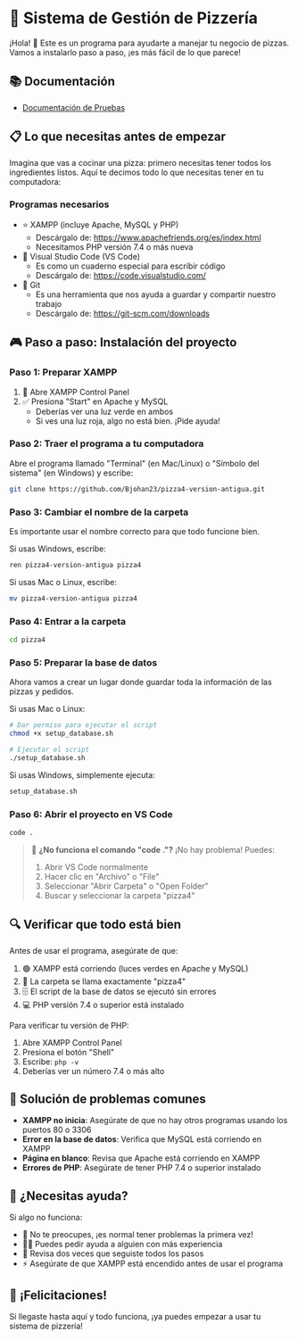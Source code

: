 # 🍕 Sistema de Gestión de Pizzería

¡Hola! 👋 Este es un programa para ayudarte a manejar tu negocio de pizzas. Vamos a instalarlo paso a paso, ¡es más fácil de lo que parece! 
## 📚 Documentación

- [Documentación de Pruebas](TESTING.md)

## 📋 Lo que necesitas antes de empezar

Imagina que vas a cocinar una pizza: primero necesitas tener todos los ingredientes listos. Aquí te decimos todo lo que necesitas tener en tu computadora:

### Programas necesarios
- ⭐ XAMPP (incluye Apache, MySQL y PHP)
  - Descárgalo de: https://www.apachefriends.org/es/index.html
  - Necesitamos PHP versión 7.4 o más nueva
- 📝 Visual Studio Code (VS Code)
  - Es como un cuaderno especial para escribir código
  - Descárgalo de: https://code.visualstudio.com/
- 🔄 Git
  - Es una herramienta que nos ayuda a guardar y compartir nuestro trabajo
  - Descárgalo de: https://git-scm.com/downloads

## 🎮 Paso a paso: Instalación del proyecto

### Paso 1: Preparar XAMPP
1. 🚀 Abre XAMPP Control Panel
2. ✅ Presiona "Start" en Apache y MySQL
   - Deberías ver una luz verde en ambos
   - Si ves una luz roja, algo no está bien. ¡Pide ayuda!

### Paso 2: Traer el programa a tu computadora
Abre el programa llamado "Terminal" (en Mac/Linux) o "Símbolo del sistema" (en Windows) y escribe:

```bash
git clone https://github.com/Bjohan23/pizza4-version-antigua.git
```

### Paso 3: Cambiar el nombre de la carpeta
Es importante usar el nombre correcto para que todo funcione bien.

Si usas Windows, escribe:
```bash
ren pizza4-version-antigua pizza4
```

Si usas Mac o Linux, escribe:
```bash
mv pizza4-version-antigua pizza4
```

### Paso 4: Entrar a la carpeta
```bash
cd pizza4
```

### Paso 5: Preparar la base de datos
Ahora vamos a crear un lugar donde guardar toda la información de las pizzas y pedidos.

Si usas Mac o Linux:
```bash
# Dar permiso para ejecutar el script
chmod +x setup_database.sh

# Ejecutar el script
./setup_database.sh
```

Si usas Windows, simplemente ejecuta:
```bash
setup_database.sh
```

### Paso 6: Abrir el proyecto en VS Code
```bash
code .
```

> 🎈 **¿No funciona el comando "code ."?** ¡No hay problema! 
> Puedes:
> 1. Abrir VS Code normalmente
> 2. Hacer clic en "Archivo" o "File"
> 3. Seleccionar "Abrir Carpeta" o "Open Folder"
> 4. Buscar y seleccionar la carpeta "pizza4"

## 🔍 Verificar que todo está bien

Antes de usar el programa, asegúrate de que:
1. 🟢 XAMPP está corriendo (luces verdes en Apache y MySQL)
2. 📂 La carpeta se llama exactamente "pizza4"
3. 🗄️ El script de la base de datos se ejecutó sin errores
4. 💻 PHP versión 7.4 o superior está instalado

Para verificar tu versión de PHP:
1. Abre XAMPP Control Panel
2. Presiona el botón "Shell"
3. Escribe: `php -v`
4. Deberías ver un número 7.4 o más alto

## 🚨 Solución de problemas comunes

- **XAMPP no inicia**: Asegúrate de que no hay otros programas usando los puertos 80 o 3306
- **Error en la base de datos**: Verifica que MySQL está corriendo en XAMPP
- **Página en blanco**: Revisa que Apache está corriendo en XAMPP
- **Errores de PHP**: Asegúrate de tener PHP 7.4 o superior instalado

## 🎯 ¿Necesitas ayuda?
Si algo no funciona:
- 🤔 No te preocupes, ¡es normal tener problemas la primera vez!
- 🙋‍♂️ Puedes pedir ayuda a alguien con más experiencia
- 📝 Revisa dos veces que seguiste todos los pasos
- ⚡ Asegúrate de que XAMPP está encendido antes de usar el programa

## 🌟 ¡Felicitaciones!
Si llegaste hasta aquí y todo funciona, ¡ya puedes empezar a usar tu sistema de pizzería!